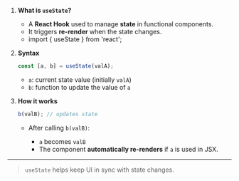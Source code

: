 1. **What is `useState`?**

   * A **React Hook** used to manage **state** in functional components.
   * It triggers **re-render** when the state changes.

   - import { useState } from 'react';

2. **Syntax**

   ```javascript
   const [a, b] = useState(valA);
   ```

   * `a`: current state value (initially `valA`)
   * `b`: function to update the value of `a`

3. **How it works**

   ```javascript
   b(valB); // updates state
   ```

   * After calling `b(valB)`:

     * `a` becomes `valB`
     * The component **automatically re-renders** if `a` is used in JSX.

---

> `useState` helps keep UI in sync with state changes.

